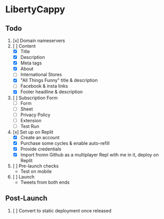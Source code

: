 # LibertyCappy

## Todo

1. [x] Domain nameservers
2. [ ] Content
   - [x] Title
   - [x] Description
   - [x] Meta tags
   - [x] About
   - [ ] International Stores
   - [x] "All Things Funny" title & description
   - [ ] Facebook & insta links
   - [x] Footer headline & description
3. [ ] Subscription Form
   - [ ] Form
   - [ ] Sheet
   - [ ] Privacy Policy
   - [ ] Extension
   - [ ] Test Run
5. [x] Set up on Replit
   - [x] Create an account
   - [x] Purchase some cycles & enable auto-refill
   - [x] Provide credentials
   - [x] Import fromn Github as a multiplayer Repl with me in it, deploy on Replit
6. [ ] Pre-launch checks
   - Test on mobile
8. [ ] Launch
   - Tweets from both ends

## Post-Launch

1. [ ] Convert to static deployment once released